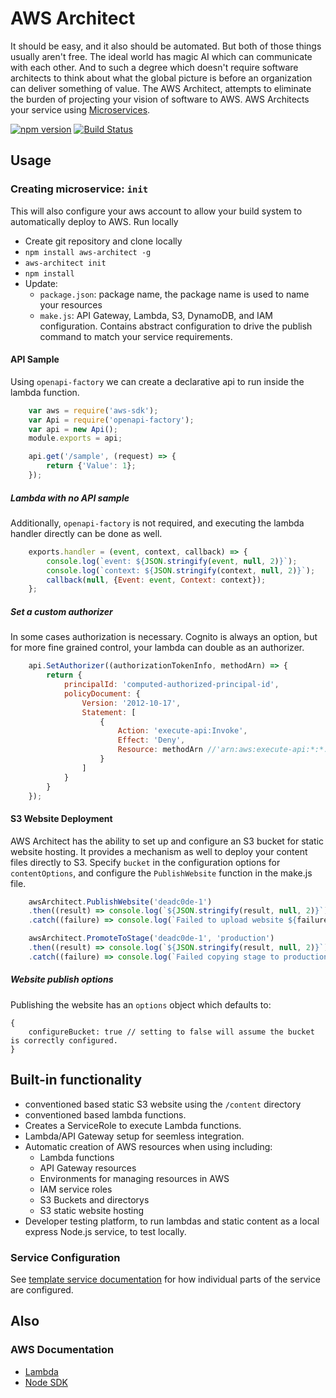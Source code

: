 # AWS Architect
It should be easy, and it also should be automated. But both of those things usually aren't free.  The ideal world has magic AI which can communicate with each other.  And to such a degree which doesn't require software architects to think about what the global picture is before an organization can deliver something of value.  The AWS Architect, attempts to eliminate the burden of projecting your vision of software to AWS.  AWS Architects your service using [Microservices](./docs/microservices/index.md).

[![npm version](https://badge.fury.io/js/aws-architect.svg)](https://badge.fury.io/js/aws-architect)
[![Build Status](https://travis-ci.org/wparad/aws-architect.js.svg?branch=master)](https://travis-ci.org/wparad/aws-architect.js)

## Usage

### Creating microservice: `init`
This will also configure your aws account to allow your build system to automatically deploy to AWS. Run locally

* Create git repository and clone locally
* `npm install aws-architect -g`
* `aws-architect init`
* `npm install`
* Update:
	* `package.json`: package name, the package name is used to name your resources
	* `make.js`: API Gateway, Lambda, S3, DynamoDB, and IAM configuration. Contains abstract configuration to drive the publish command to match your service requirements.

#### API Sample
Using `openapi-factory` we can create a declarative api to run inside the lambda function.

```javascript
	var aws = require('aws-sdk');
	var Api = require('openapi-factory');
	var api = new Api();
	module.exports = api;

	api.get('/sample', (request) => {
		return {'Value': 1};
	});
```

##### Lambda with no API sample
Additionally, `openapi-factory` is not required, and executing the lambda handler directly can be done as well.

```javascript
	exports.handler = (event, context, callback) => {
		console.log(`event: ${JSON.stringify(event, null, 2)}`);
		console.log(`context: ${JSON.stringify(context, null, 2)}`);
		callback(null, {Event: event, Context: context});
	};
````
##### Set a custom authorizer
In some cases authorization is necessary. Cognito is always an option, but for more fine grained control, your lambda can double as an authorizer.

```javascript
	api.SetAuthorizer((authorizationTokenInfo, methodArn) => {
		return {
			principalId: 'computed-authorized-principal-id',
			policyDocument: {
				Version: '2012-10-17',
				Statement: [
					{
						Action: 'execute-api:Invoke',
						Effect: 'Deny',
						Resource: methodArn //'arn:aws:execute-api:*:*:*'
					}
				]
			}
		}
	});
```

#### S3 Website Deployment
AWS Architect has the ability to set up and configure an S3 bucket for static website hosting. It provides a mechanism as well to deploy your content files directly to S3.
Specify `bucket` in the configuration options for `contentOptions`, and configure the `PublishWebsite` function in the make.js file.

```javascript
	awsArchitect.PublishWebsite('deadc0de-1')
	.then((result) => console.log(`${JSON.stringify(result, null, 2)}`))
	.catch((failure) => console.log(`Failed to upload website ${failure} - ${JSON.stringify(failure, null, 2)}`));

	awsArchitect.PromoteToStage('deadc0de-1', 'production')
	.then((result) => console.log(`${JSON.stringify(result, null, 2)}`))
	.catch((failure) => console.log(`Failed copying stage to production ${failure} - ${JSON.stringify(failure, null, 2)}`));
```

##### Website publish options
Publishing the website has an `options` object which defaults to:
```
{
	configureBucket: true // setting to false will assume the bucket is correctly configured.
}
```
## Built-in functionality

* conventioned based static S3 website using the `/content` directory
* conventioned based lambda functions.
* Creates a ServiceRole to execute Lambda functions.
* Lambda/API Gateway setup for seemless integration.
* Automatic creation of AWS resources when using including:
	* Lambda functions
	* API Gateway resources
	* Environments for managing resources in AWS
	* IAM service roles
	* S3 Buckets and directorys
	* S3 static website hosting
* Developer testing platform, to run lambdas and static content as a local express Node.js service, to test locally.

### Service Configuration
See [template service documentation](./bin/template/README.md) for how individual parts of the service are configured.

## Also

### AWS Documentation

* [Lambda](http://docs.aws.amazon.com/AWSJavaScriptSDK/latest/AWS/Lambda.html)
* [Node SDK](http://docs.aws.amazon.com/AWSJavaScriptSDK/guide/node-configuring.html)